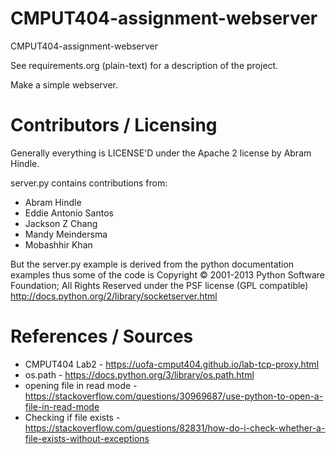 CMPUT404-assignment-webserver
=============================

CMPUT404-assignment-webserver

See requirements.org (plain-text) for a description of the project.

Make a simple webserver.

Contributors / Licensing
========================

Generally everything is LICENSE'D under the Apache 2 license by Abram Hindle.

server.py contains contributions from:

* Abram Hindle
* Eddie Antonio Santos
* Jackson Z Chang
* Mandy Meindersma 
* Mobashhir Khan

But the server.py example is derived from the python documentation
examples thus some of the code is Copyright © 2001-2013 Python
Software Foundation; All Rights Reserved under the PSF license (GPL
compatible) http://docs.python.org/2/library/socketserver.html

References / Sources
====================

* CMPUT404 Lab2 - https://uofa-cmput404.github.io/lab-tcp-proxy.html
* os.path - https://docs.python.org/3/library/os.path.html
* opening file in read mode - https://stackoverflow.com/questions/30969687/use-python-to-open-a-file-in-read-mode
* Checking if file exists - https://stackoverflow.com/questions/82831/how-do-i-check-whether-a-file-exists-without-exceptions